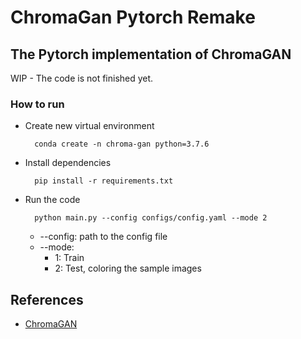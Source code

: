 # ChromaGan Pytorch Remake
## The Pytorch implementation of ChromaGAN
WIP - The code is not finished yet.
### How to run
- Create new virtual environment
  ```
    conda create -n chroma-gan python=3.7.6
  ```
- Install dependencies
  ```
    pip install -r requirements.txt
  ```
- Run the code
  ```
    python main.py --config configs/config.yaml --mode 2
  ```
  - --config: path to the config file
  - --mode: 
    - 1: Train
    - 2: Test, coloring the sample images

## References
- [ChromaGAN](https://github.com/pvitoria/ChromaGAN)
